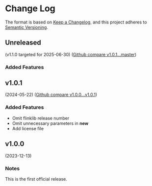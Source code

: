 # Change Log

The format is based on [Keep a Changelog](https://keepachangelog.com/en/1.0.0/),
and this project adheres to [Semantic Versioning](https://semver.org/spec/v2.0.0.html).


## Unreleased
(v1.1.0 targeted for 2025-06-30) ([Github compare v1.0.1...master](https://github.com/flink-project/flinkpython/compare/v1.0.1...master))

### Added Features


## v1.0.1
(2024-05-22) ([Github compare v1.0.0...v1.0.1](https://github.com/flink-project/flinkvhdl/compare/v1.0.0...v1.0.1))

### Added Features
* Omit flinklib release number
* Omit unnecessary parameters in __new__
* Add license file


## v1.0.0
(2023-12-13)

### Notes
This is the first official release.

